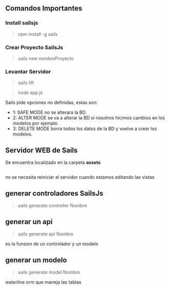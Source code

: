 ## Comandos Importantes

### Install sailsjs

> npm install -g sails

### Crear Proyecto SailsJs

> sails new nombreProyecto

### Levantar Servidor

> sails lift

> node app.js

Sails pide opciones no definidas, estas son:

- 1: SAFE MODE no se alterara la BD.
- 2: ALTER MODE se va a alterar la BD si nosotros hicimos cambios en los modelos por ejemplo.
- 3: DELETE MODE borra todos los datos de la BD y vuelve a crear los modelos.

## Servidor WEB de Sails

Se encuentra localizado en la carpeta **assets**

##

no se necesita reiniciar el servidor cuando estamos editando las vistas

## generar controladores SailsJs

> sails generate controller Nombre


## generar un api
> sails generate api Nombre

es la funsion de un controlador y un modelo

## generar un modelo
> sails generate model Nombre

waterline orm que maneja las tablas


